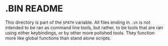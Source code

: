 .BIN README
===========

This directory is part of the `$PATH` variable. All files ending in `.sh` is 
not intended to be ran as command line tools, but rather, to be tools that are
ran using either keybindings, or by other more polished tools. They function
more like global functions than stand alone scripts.
